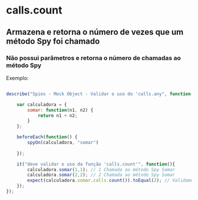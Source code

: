 # calls.count
## Armazena e retorna o número de vezes que um método Spy foi chamado
### Não possui parâmetros e retorna o número de chamadas ao método Spy

Exemplo:

```js

describe("Spies - Mock Object - Validar o uso do 'calls.any", function(){

    var calculadora = {
        somar: function(n1, n2) {
            return n1 + n2;
        }
    };

    beforeEach(function() {
        spyOn(calculadora, "somar")
            
    });

    it("deve validar o uso da função 'calls.count'", function(){
        calculadora.somar(1,1); // 1 Chamada ao método Spy Somar
        calculadora.somar(2,2); // 2 Chamada ao método Spy Somar
        expect(calculadora.somar.calls.count()).toEqual(2); // Validamos se foi realmente chamado 2X
    });
});
```



